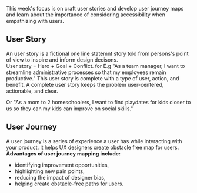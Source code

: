  This week's focus is on craft user stories and develop user journey maps and learn about the importance of considering accessibility when empathizing with users.
 ## User Story
 An user story is a fictional one line statemnt story told from persons's point of view to inspire and inform design decisons.  
 User story = Hero + Goal + Conflict. 
 for E.g "As a team manager, I want to streamline administrative processes so that my employees remain productive." This user story is complete with a type of user, action, and benefit. A complete user story keeps the problem user-centered, actionable, and clear.
 
 Or "As a mom to 2 homeschoolers, I want to find playdates for kids closer to us so they can my kids can improve on social skills." 
 
 ## User Journey
 A user journey is a series of experience a user has while interacting with your product. it helps UX designers create obstacle free map for users. 
 **Advantages of user journey mapping include:**
 
 * identifying improvement opportunities,
 * highlighting new pain points, 
 * reducing the impact of designer bias, 
 * helping create obstacle-free paths for users.
